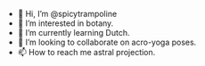 - 👋 Hi, I’m @spicytrampoline
- 👀 I’m interested in botany.
- 🌱 I’m currently learning Dutch.
- 💞️ I’m looking to collaborate on acro-yoga poses.
- 📫 How to reach me astral projection.

<!---
spicytrampoline/spicytrampoline is a ✨ special ✨ repository because its `README.md` (this file) appears on your GitHub profile.
You can click the Preview link to take a look at your changes.
--->
